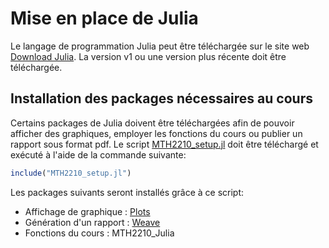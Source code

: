 # Mise en place de Julia

Le langage de programmation Julia peut être téléchargée sur le site web
[Download Julia](https://julialang.org/downloads/). La version v1 ou une
version plus récente doit être téléchargée.

## Installation des packages nécessaires au cours

Certains packages de Julia doivent être téléchargées afin de pouvoir afficher
des graphiques, employer les fonctions du cours ou publier un rapport sous
format pdf. Le script [MTH2210\_setup.jl](../../src/MTH2210_setup.jl) doit être téléchargé et
exécuté à l'aide de la commande suivante:

```julia
include("MTH2210_setup.jl")
```

Les packages suivants seront installés grâce à ce script:

- Affichage de graphique : [Plots](http://docs.juliaplots.org/latest/)
- Génération d'un rapport : [Weave](http://weavejl.mpastell.com/stable/)
- Fonctions du cours : MTH2210_Julia
